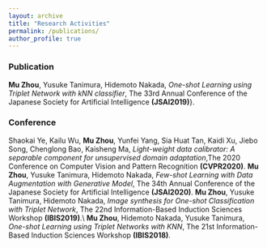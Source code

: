 ```yaml
---
layout: archive
title: "Research Activities"
permalink: /publications/
author_profile: true
---
```


### Publication
**Mu Zhou**, Yusuke Tanimura, Hidemoto Nakada, *One-shot Learning using Triplet Network with kNN classifier*, The 33rd Annual Conference of the Japanese Society for Artificial Intelligence **(JSAI2019)**}.


### Conference
Shaokai Ye, Kailu Wu, **Mu Zhou**, Yunfei Yang, Sia Huat Tan, Kaidi Xu, Jiebo Song, Chenglong Bao, Kaisheng Ma, *Light-weight data calibrator: A separable component for unsupervised domain adaptation*,The 2020 Conference on Computer Vision and Pattern Recognition **(CVPR2020)**.
**Mu Zhou**, Yusuke Tanimura, Hidemoto Nakada, *Few-shot Learning with Data Augmentation with Generative Model*, The 34th Annual Conference of the Japanese Society for Artificial Intelligence **(JSAI2020)**.
**Mu Zhou**, Yusuke Tanimura, Hidemoto Nakada, *Image synthesis for One-shot Classification with Triplet Network*, The 22nd Information-Based Induction Sciences Workshop **(IBIS2019)**.\\
**Mu Zhou**, Hidemoto Nakada, Yusuke Tanimura, *One-shot Learning using Triplet Networks with KNN*, The 21st Information-Based Induction Sciences Workshop **(IBIS2018)**.
